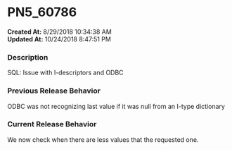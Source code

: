 # PN5_60786

**Created At:** 8/29/2018 10:34:38 AM  
**Updated At:** 10/24/2018 8:47:51 PM  


### Description

SQL: Issue with I-descriptors and ODBC



### Previous Release Behavior

ODBC was not recognizing last value if it was null from an I-type dictionary



### Current Release Behavior

We now check when there are less values that the requested one.
